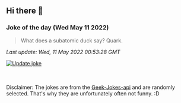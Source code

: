 ## Hi there 👋

### Joke of the day (Wed May 11 2022)
<!-- joke -->
>What does a subatomic duck say? Quark.
<!-- /joke -->

*Last update: Wed, 11 May 2022 00:53:28 GMT*

[![Update joke](https://github.com/nclskfm/nclskfm/actions/workflows/joke.yml/badge.svg)](https://github.com/nclskfm/nclskfm/actions/workflows/joke.yml)

<br><br>
Disclaimer: The jokes are from the [Geek-Jokes-api](https://github.com/sameerkumar18/geek-joke-api) and are randomly selected. That's why they are unfortunately often not funny. :D
